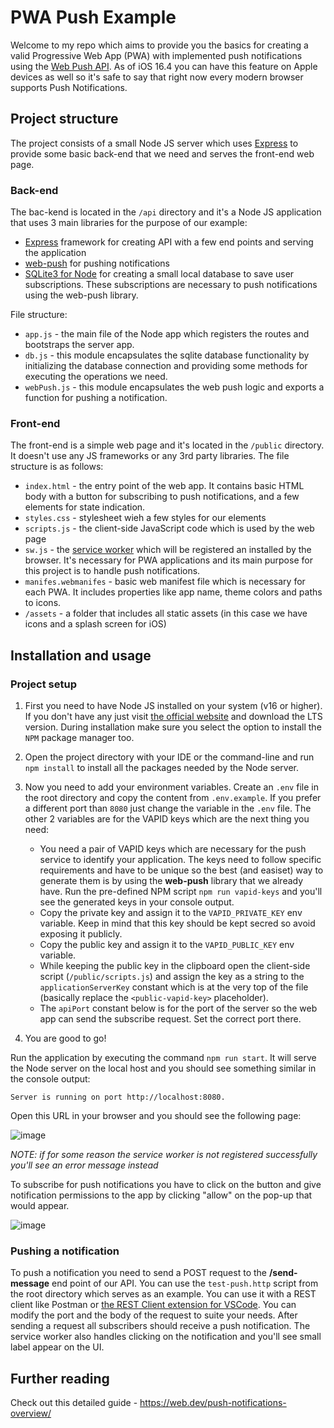 # PWA Push Example

Welcome to my repo which aims to provide you the basics for creating a valid Progressive Web App (PWA) with implemented push notifications using the [Web Push API](https://developer.mozilla.org/en-US/docs/Web/API/Push_API). As of iOS 16.4 you can have this feature on Apple devices as well so it's safe to say that right now every modern browser supports Push Notifications.

## Project structure

The project consists of a small Node JS server which uses [Express](https://expressjs.com/) to provide some basic back-end that we need and serves the front-end web page.

### Back-end

The bac-kend is located in the `/api` directory and it's a Node JS application that uses 3 main libraries for the purpose of our example:
- [Express](https://expressjs.com/) framework for creating API with a few end points and serving the application
- [web-push](https://github.com/web-push-libs/web-push) for pushing notifications
- [SQLite3 for Node](https://github.com/TryGhost/node-sqlite3) for creating a small local database to save user subscriptions. These subscriptions are necessary to push notifications using the web-push library.

File structure:
- `app.js` - the main file of the Node app which registers the routes and bootstraps the server app.
- `db.js` - this module encapsulates the sqlite database functionality by initializing the database connection and providing some methods for executing the operations we need.
- `webPush.js` - this module encapsulates the web push logic and exports a function for pushing a notification.


### Front-end

The front-end is a simple web page and it's located in the `/public` directory. It doesn't use any JS frameworks or any 3rd party libraries. The file structure is as follows:
- `index.html` - the entry point of the web app. It contains basic HTML body with a button for subscribing to push notifications, and a few elements for state indication.
- `styles.css` - stylesheet wieh a few styles for our elements
- `scripts.js` - the client-side JavaScript code which is used by the web page
- `sw.js` - the [service worker](https://developer.mozilla.org/en-US/docs/Web/API/Service_Worker_API) which will be registered an installed by the browser. It's necessary for PWA applications and its main purpose for this project is to handle push notifications.
- `manifes.webmanifes` - basic web manifest file which is necessary for each PWA. It includes properties like app name, theme colors and paths to icons.
- `/assets` - a folder that includes all static assets (in this case we have icons and a splash screen for iOS)

## Installation and usage

### Project setup

1. First you need to have Node JS installed on your system (v16 or higher). If you don't have any just visit [the official website](https://nodejs.org/en) and download the LTS version. During installation make sure you select the option to install the `NPM` package manager too.

2. Open the project directory with your IDE or the command-line and run `npm install` to install all the packages needed by the Node server.

3. Now you need to add your environment variables. Create an `.env` file in the root directory and copy the content from `.env.example`. If you prefer a different port than `8080` just change the variable in the `.env` file. The other 2 variables are for the VAPID keys which are the next thing you need:

    - You need a pair of VAPID keys which are necessary for the push service to identify your application. The keys need to follow specific requirements and have to be unique so the best (and easiset) way to generate them is by using the **web-push** library that we already have. Run the pre-defined NPM script `npm run vapid-keys` and you'll see the generated keys in your console output.
    - Copy the private key and assign it to the `VAPID_PRIVATE_KEY` env variable. Keep in mind that this key should be kept secred so avoid exposing it publicly.
    - Copy the public key and assign it to the `VAPID_PUBLIC_KEY` env variable.
    - While keeping the public key in the clipboard open the client-side script (`/public/scripts.js`) and assign the key as a string to the `applicationServerKey` constant which is at the very top of the file (basically replace the `<public-vapid-key>` placeholder).
    - The `apiPort` constant below is for the port of the server so the web app can send the subscribe request. Set the correct port there.

4. You are good to go!

Run the application by executing the command `npm run start`. It will serve the Node server on the local host and you should see something similar in the console output:

```shell
Server is running on port http://localhost:8080.
```

Open this URL in your browser and you should see the following page:

![image](https://github.com/StefanNedelchev/pwa-push-example/assets/15238282/5e171124-605c-46ff-83da-dada08658ff7)

*NOTE: if for some reason the service worker is not registered successfully you'll see an error message instead*

To subscribe for push notifications you have to click on the button and give notification permissions to the app by clicking "allow" on the pop-up that would appear.

![image](https://github.com/StefanNedelchev/pwa-push-example/assets/15238282/526ec4ae-bad8-4f30-9f42-ecf04da6a633)

### Pushing a notification

To push a notification you need to send a POST request to the **/send-message** end point of our API. You can use the `test-push.http` script from the root directory which serves as an example. You can use it with a REST client like Postman or [the REST Client extension for VSCode](https://marketplace.visualstudio.com/items?itemName=humao.rest-client). You can modify the port and the body of the request to suite your needs. After sending a request all subscribers should receive a push notification. The service worker also handles clicking on the notification and you'll see small label appear on the UI.

## Further reading

Check out this detailed guide - https://web.dev/push-notifications-overview/
